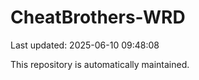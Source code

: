 # CheatBrothers-WRD

Last updated: 2025-06-10 09:48:08

This repository is automatically maintained.
